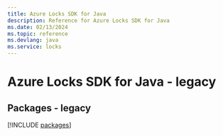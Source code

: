 ```yaml
---
title: Azure Locks SDK for Java
description: Reference for Azure Locks SDK for Java
ms.date: 02/13/2024
ms.topic: reference
ms.devlang: java
ms.service: locks
---
```

# Azure Locks SDK for Java - legacy
## Packages - legacy
[!INCLUDE [packages](locks-index.md)]